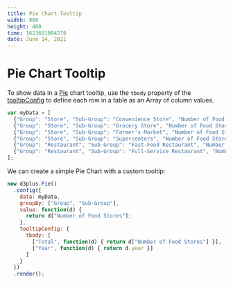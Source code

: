 ```yaml
---
title: Pie Chart Tooltip
width: 800
height: 400
time: 1623691004276
date: June 14, 2021
---
```


# Pie Chart Tooltip

To show data in a [Pie](http://d3plus.org/docs/#Pie) chart tooltip, use the `tbody` property of the [tooltipConfig](http://d3plus.org/docs/#Viz.tooltipConfig) to define each row in a table as an Array of column values.

```js
var myData = [
  {"Group": "Store", "Sub-Group": "Convenience Store", "Number of Food Stores": 100, year: 2018},
  {"Group": "Store", "Sub-Group": "Grocery Store", "Number of Food Stores": 150, year: 2018},
  {"Group": "Store", "Sub-Group": "Farmer's Market", "Number of Food Stores": 50, year: 2018},
  {"Group": "Store", "Sub-Group": "Supercenters", "Number of Food Stores": 30, year: 2018},
  {"Group": "Restaurant", "Sub-Group": "Fast-Food Restaurant", "Number of Food Stores": 60, year: 2018},
  {"Group": "Restaurant", "Sub-Group": "Full-Service Restaurant", "Number of Food Stores": 120, year: 2018}
];
```
We can create a simple Pie Chart with a custom tooltip:

```js
new d3plus.Pie()
  .config({
    data: myData,
    groupBy: ["Group", "Sub-Group"],
    value: function(d) {
      return d["Number of Food Stores"];
    },
    tooltipConfig: {
      tbody: [
        ["Total", function(d) { return d["Number of Food Stores"] }],
        ["Year", function(d) { return d.year }]
      ]
    }
  })
  .render();
```
